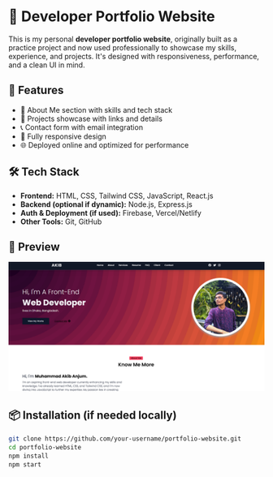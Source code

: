 # 💼 Developer Portfolio Website

This is my personal **developer portfolio website**, originally built as a practice project and now used professionally to showcase my skills, experience, and projects. It's designed with responsiveness, performance, and a clean UI in mind.

## 🚀 Features

- 🧠 About Me section with skills and tech stack
- 📁 Projects showcase with links and details
- 📞 Contact form with email integration
- 📱 Fully responsive design
- 🌐 Deployed online and optimized for performance

## 🛠️ Tech Stack

- **Frontend:** HTML, CSS, Tailwind CSS, JavaScript, React.js
- **Backend (optional if dynamic):** Node.js, Express.js
- **Auth & Deployment (if used):** Firebase, Vercel/Netlify
- **Other Tools:** Git, GitHub

## 📸 Preview

![Portfolio Preview](./screenshot.png) <!-- Add a real screenshot file or link -->

## 📦 Installation (if needed locally)

```bash
git clone https://github.com/your-username/portfolio-website.git
cd portfolio-website
npm install
npm start

